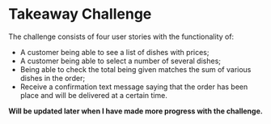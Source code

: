 Takeaway Challenge
==================

The challenge consists of four user stories with the functionality of:
* A customer being able to see a list of dishes with prices;
* A customer being able to select a number of several dishes;
* Being able to check the total being given matches the sum of various dishes in the order;
* Receive a confirmation text message saying that the order has been place and will be delivered at a certain time.

**Will be updated later when I have made more progress with the challenge.**
